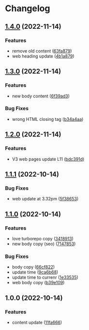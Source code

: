 # Changelog

## [1.4.0](https://github.com/peterfoeng/turborepo/compare/web-v1.3.0...web-v1.4.0) (2022-11-14)


### Features

* remove old content ([63fa879](https://github.com/peterfoeng/turborepo/commit/63fa87938fe07062321908d74b27989e3ed4d8b9))
* web heading update ([4b1a879](https://github.com/peterfoeng/turborepo/commit/4b1a87929c34a69e63acb8434b3417e4be9e84b8))

## [1.3.0](https://github.com/peterfoeng/turborepo/compare/web-v1.2.0...web-v1.3.0) (2022-11-14)


### Features

* new body content ([6f39ad3](https://github.com/peterfoeng/turborepo/commit/6f39ad3f6dc1d472614021111a0bb7dadac5b92d))


### Bug Fixes

* wrong HTML closing tag ([b34a4aa](https://github.com/peterfoeng/turborepo/commit/b34a4aa6afd892c0018cd32fe826d617a2a0e6a6))

## [1.2.0](https://github.com/peterfoeng/turborepo/compare/web-v1.1.1...web-v1.2.0) (2022-11-14)


### Features

* V3 web pages update L11 ([bdc391d](https://github.com/peterfoeng/turborepo/commit/bdc391d8da9c5e71612b6eedad4cefe4afbd604a))

## [1.1.1](https://github.com/peterfoeng/turborepo/compare/web-v1.1.0...web-v1.1.1) (2022-10-14)


### Bug Fixes

* web update at 3.32pm ([5f38653](https://github.com/peterfoeng/turborepo/commit/5f386537034db3e1d5dc754a4c9edaf38e10fd56))

## [1.1.0](https://github.com/peterfoeng/turborepo/compare/web-v1.0.0...web-v1.1.0) (2022-10-14)


### Features

* love turborepo copy ([3418913](https://github.com/peterfoeng/turborepo/commit/3418913b639d5c417a0049178cd80cef17bac6fa))
* new body copy (seo) ([7147853](https://github.com/peterfoeng/turborepo/commit/7147853688f37237d303b3ebf52ad79d51b43784))


### Bug Fixes

* body copy ([66cf822](https://github.com/peterfoeng/turborepo/commit/66cf8222d878e43e1a665f3d24443bbc6c39140b))
* update time ([9ca6b68](https://github.com/peterfoeng/turborepo/commit/9ca6b68b0feac0aec79e3f00244ba08289f3603f))
* update time to currenr ([1e33535](https://github.com/peterfoeng/turborepo/commit/1e335357c2783624c7f8aa91026d506292efe764))
* web body copy ([b39e109](https://github.com/peterfoeng/turborepo/commit/b39e10902a2f5ea4037c9bb5d458ad439e6b499c))

## 1.0.0 (2022-10-14)


### Features

* content update ([11fa666](https://github.com/peterfoeng/turborepo/commit/11fa666db359aa3fcb2ada9f7443565fe1859371))
